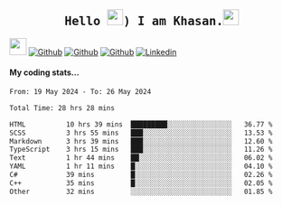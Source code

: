 <h2 align='center'><samp><strong>Hello <img src="https://media.giphy.com/media/hvRJCLFzcasrR4ia7z/giphy.gif" width="28px" height="28px">) I am Khasan.<img height="28px" src="https://emojis.slackmojis.com/emojis/images/1531849430/4246/blob-sunglasses.gif?1531849430"></strong></samp></h2>

<img src="https://media.giphy.com/media/WUlplcMpOCEmTGBtBW/giphy.gif" width="30">  [![Github](https://img.shields.io/github/followers/khasanrashidov?label=Follow%20Me&style=social)](https://github.com/khasanrashidov)  [![Github](https://img.shields.io/github/stars/khasanrashidov?affiliations=OWNER&style=social)](https://github.com/khasanrashidov)  [![Github](https://img.shields.io/github/watchers/khasanrashidov/khasanrashidov?style=social)](https://github.com/khasanrashidov) [![Linkedin](https://img.shields.io/badge/LinkedIn-Khasan%20Rashidov-blue?logo=Linkedin&logoColor=blue&labelColor=black&style=flat-square)](https://www.linkedin.com/in/khasanr)  

#### My coding stats...
<!--START_SECTION:waka-->

```txt
From: 19 May 2024 - To: 26 May 2024

Total Time: 28 hrs 28 mins

HTML          10 hrs 39 mins  █████████░░░░░░░░░░░░░░░░   36.77 %
SCSS          3 hrs 55 mins   ███░░░░░░░░░░░░░░░░░░░░░░   13.53 %
Markdown      3 hrs 39 mins   ███░░░░░░░░░░░░░░░░░░░░░░   12.60 %
TypeScript    3 hrs 15 mins   ███░░░░░░░░░░░░░░░░░░░░░░   11.26 %
Text          1 hr 44 mins    ██░░░░░░░░░░░░░░░░░░░░░░░   06.02 %
YAML          1 hr 11 mins    █░░░░░░░░░░░░░░░░░░░░░░░░   04.10 %
C#            39 mins         █░░░░░░░░░░░░░░░░░░░░░░░░   02.26 %
C++           35 mins         █░░░░░░░░░░░░░░░░░░░░░░░░   02.05 %
Other         32 mins         ░░░░░░░░░░░░░░░░░░░░░░░░░   01.85 %
```

<!--END_SECTION:waka-->

<!---
khasanrashidov/khasanrashidov is a ✨ special ✨ repository because its `README.md` (this file) appears on your GitHub profile.
You can click the Preview link to take a look at your changes.
--->
